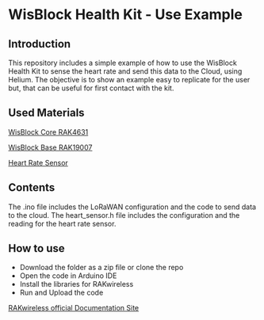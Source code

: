 # WisBlock Health Kit - Use Example

## Introduction

This repository includes a simple example of how to use the WisBlock Health Kit to sense the heart rate and send this data to the Cloud, using Helium.
The objective is to show an example easy to replicate for the user but, that can be useful for first contact with the kit.

## Used Materials

[WisBlock Core RAK4631](https://store.rakwireless.com/products/rak4631-lpwan-node?variant=37505443987654)

[WisBlock Base RAK19007](https://store.rakwireless.com/products/rak19007-wisblock-base-board-2nd-gen)

[Heart Rate Sensor](https://store.rakwireless.com/products/wisblock-heart-rate-sensor-rak12012)

## Contents 

The .ino file includes the LoRaWAN configuration and the code to send data to the cloud. The heart_sensor.h file includes the configuration and the reading for the heart rate sensor.

## How to use

- Download the folder as a zip file or clone the repo
- Open the code in Arduino IDE
- Install the libraries for RAKwireless
- Run and Upload the code

[RAKwireless official Documentation Site](https://docs.rakwireless.com/Introduction/)
